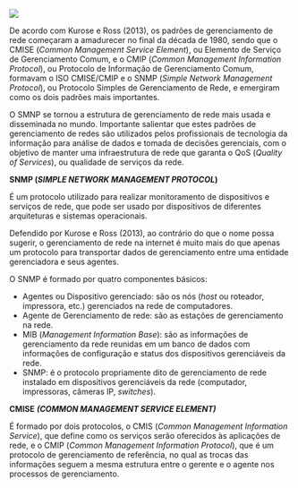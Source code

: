 [![](https://ampli-images.s3.amazonaws.com/production/6dae0461-c93a-4ffe-b9b4-ec1f2c7e8f58/original)](https://ampli-images.s3.amazonaws.com/production/6dae0461-c93a-4ffe-b9b4-ec1f2c7e8f58/original)

De acordo com Kurose e Ross (2013), os padrões de gerenciamento de rede começaram a amadurecer no final da década de 1980, sendo que o CMISE (_Common Management Service Element_), ou Elemento de Serviço de Gerenciamento Comum, e o CMIP (_Common Management Information Protocol_), ou Protocolo de Informação de Gerenciamento Comum, formavam o ISO CMISE/CMIP e o SNMP (_Simple Network Management Protocol_), ou Protocolo Simples de Gerenciamento de Rede, e emergiram como os dois padrões mais importantes.

O SMNP se tornou a estrutura de gerenciamento de rede mais usada e disseminada no mundo. Importante salientar que estes padrões de gerenciamento de redes são utilizados pelos profissionais de tecnologia da informação para análise de dados e tomada de decisões gerenciais, com o objetivo de manter uma infraestrutura de rede que garanta o QoS (_Quality of Services_), ou qualidade de serviços da rede.

**SNMP (**_**SIMPLE NETWORK MANAGEMENT PROTOCOL**_**)**

É um protocolo utilizado para realizar monitoramento de dispositivos e serviços de rede, que pode ser usado por dispositivos de diferentes arquiteturas e sistemas operacionais.

Defendido por Kurose e Ross (2013), ao contrário do que o nome possa sugerir, o gerenciamento de rede na internet é muito mais do que apenas um protocolo para transportar dados de gerenciamento entre uma entidade gerenciadora e seus agentes.

O SNMP é formado por quatro componentes básicos:

- Agentes ou Dispositivo gerenciado: são os nós (_host_ ou roteador, impressora, etc.) gerenciados na rede de computadores.
- Agente de Gerenciamento de rede: são as estações de gerenciamento na rede.
- MIB (_Management Information Base_): são as informações de gerenciamento da rede reunidas em um banco de dados com informações de configuração e status dos dispositivos gerenciáveis da rede.
- SNMP: é o protocolo propriamente dito de gerenciamento de rede instalado em dispositivos gerenciáveis da rede (computador, impressoras, câmeras IP, _switches_).

**CMISE** _**(COMMON MANAGEMENT SERVICE ELEMENT)**_

É formado por dois protocolos, o CMIS (_Common Management Information Service_), que define como os serviços serão oferecidos às aplicações de rede, e o CMIP (_Common Management Information Protocol_), que é um protocolo de gerenciamento de referência, no qual as trocas das informações seguem a mesma estrutura entre o gerente e o agente nos processos de gerenciamento.